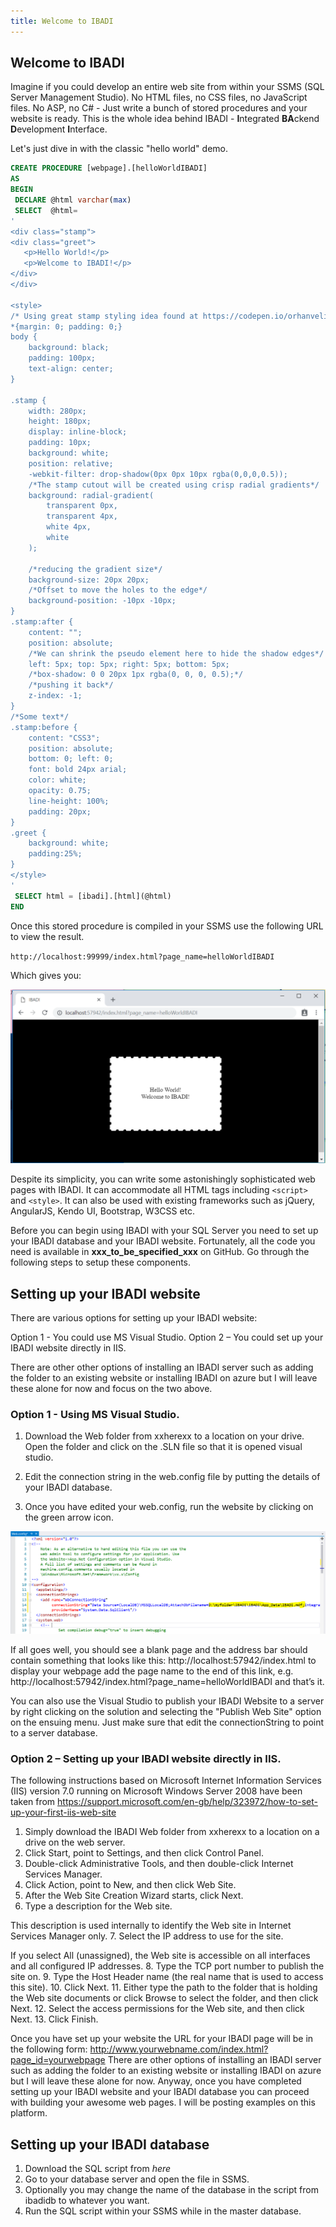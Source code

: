 ```yaml
---
title: Welcome to IBADI
---
```

## Welcome to IBADI

Imagine if you could develop an entire web site from within your SSMS (SQL Server Management Studio). No HTML files, no CSS files, no JavaScript files. No ASP, no C# - Just write a bunch of stored procedures and your website is ready. This is the whole idea behind IBADI - **I**ntegrated **BA**ckend **D**evelopment **I**nterface.

Let's just dive in with the classic "hello world" demo.

```sql
CREATE PROCEDURE [webpage].[helloWorldIBADI]
AS
BEGIN
 DECLARE @html varchar(max)  
 SELECT  @html=  
'  
<div class="stamp">
<div class="greet">
   <p>Hello World!</p>
   <p>Welcome to IBADI!</p>
</div>
</div>

<style>
/* Using great stamp styling idea found at https://codepen.io/orhanveli/pen/tbGJL */
*{margin: 0; padding: 0;}
body {
    background: black;
    padding: 100px;
    text-align: center;
}

.stamp {
    width: 280px;
    height: 180px;
    display: inline-block;
    padding: 10px;
    background: white;
    position: relative;
    -webkit-filter: drop-shadow(0px 0px 10px rgba(0,0,0,0.5));
    /*The stamp cutout will be created using crisp radial gradients*/
    background: radial-gradient(
        transparent 0px, 
        transparent 4px, 
        white 4px,
        white
    );

    /*reducing the gradient size*/
    background-size: 20px 20px;
    /*Offset to move the holes to the edge*/
    background-position: -10px -10px;
}
.stamp:after {
    content: "";
    position: absolute;
    /*We can shrink the pseudo element here to hide the shadow edges*/
    left: 5px; top: 5px; right: 5px; bottom: 5px;
    /*box-shadow: 0 0 20px 1px rgba(0, 0, 0, 0.5);*/
    /*pushing it back*/
    z-index: -1;
}
/*Some text*/
.stamp:before {
    content: "CSS3";
    position: absolute;
    bottom: 0; left: 0;
    font: bold 24px arial;
    color: white;
    opacity: 0.75;
    line-height: 100%;
    padding: 20px;
}
.greet {
    background: white;
	padding:25%;
}
</style>
'
 SELECT html = [ibadi].[html](@html)     
END

```

Once this stored procedure is compiled in your SSMS use the following URL to view the result.

`http://localhost:99999/index.html?page_name=helloWorldIBADI` 

Which gives you:

![Image of simple example](https://github.com/SamuelAina/IBADI-DOCS/blob/master/images/example_ibadi_2.png?raw=true)

Despite its simplicity, you can write some astonishingly sophisticated web pages with IBADI. It can accommodate all HTML tags including `<script>` and `<style>`. It can also be used with existing frameworks such as jQuery, AngularJS, Kendo UI, Bootstrap, W3CSS etc.

Before you can begin using IBADI with your SQL Server you need to set up your IBADI database and your IBADI website. Fortunately, all the code you need is available in **xxx_to_be_specified_xxx** on GitHub. Go through the following steps to setup these components.

## Setting up your IBADI website 

There are various options for setting up your IBADI website:

Option 1 - You could use MS Visual Studio.
Option 2 – You could set up your IBADI website directly in IIS.

There are other other options of installing an IBADI server such as adding the folder to an existing website or installing IBADI on azure but I will leave these alone for now and focus on the two above.

### Option 1 - Using MS Visual Studio.
1. Download the Web folder from xxherexx to a location on your drive. Open the folder and click on the .SLN file so that it is opened visual studio.

2. Edit the connection string in the web.config file by putting the details of your IBADI database.

3. Once you have edited your web.config, run the website by clicking on the green arrow icon.

![Image of Web.config](https://github.com/SamuelAina/IBADI-DOCS/blob/master/images/IBADI_web_config.png?raw=true)

If all goes well, you should see a blank page and the address bar should contain something that looks like this: http://localhost:57942/index.html to display your webpage add the page name to the end of this link, e.g. http://localhost:57942/index.html?page_name=helloWorldIBADI and that’s it.

You can also use the Visual Studio to publish your IBADI Website to a server by right clicking on the solution and selecting the "Publish Web Site" option on the ensuing menu. Just make sure that edit the connectionString to point to a server database.

### Option 2 – Setting up your IBADI website directly in IIS.

The following instructions based on Microsoft Internet Information Services (IIS) version 7.0 running on Microsoft Windows Server 2008 have been taken from https://support.microsoft.com/en-gb/help/323972/how-to-set-up-your-first-iis-web-site

1.	Simply download the IBADI Web folder from xxherexx to a location on a drive on the web server.
2.	Click Start, point to Settings, and then click Control Panel.
3.	Double-click Administrative Tools, and then double-click Internet Services Manager.
4.	Click Action, point to New, and then click Web Site.
5.	After the Web Site Creation Wizard starts, click Next.
6.	Type a description for the Web site. 

This description is used internally to identify the Web site in Internet Services Manager only.
7.	Select the IP address to use for the site. 

If you select All (unassigned), the Web site is accessible on all interfaces and all configured IP addresses.
8.	Type the TCP port number to publish the site on.
9.	Type the Host Header name (the real name that is used to access this site).
10.	Click Next.
11.	Either type the path to the folder that is holding the Web site documents or click Browse to select the folder, and then click Next.
12.	Select the access permissions for the Web site, and then click Next.
13.	Click Finish.

Once you have set up your website the URL for your IBADI page will be in the following form:  http://www.yourwebname.com/index.html?page_id=yourwebpage
There are other options of installing an IBADI server such as adding the folder to an existing website or installing IBADI on azure but I will leave these alone for now.
Anyway, once you have completed setting up your IBADI website and your IBADI database you can proceed with building your awesome web pages. I will be posting examples on this platform.

## Setting up your IBADI database

1. Download the SQL script from *here*
2. Go to your database server and open the file in SSMS.
3. Optionally you may change the name of the database in the script from ibadidb to whatever you want.
4. Run the SQL script within your SSMS while in the master database.

 



